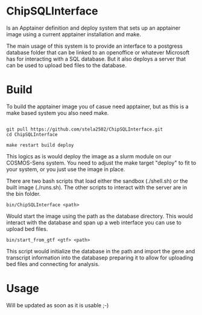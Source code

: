 # ChipSQLInterface

Is an Apptainer definition and deploy system that sets up an apptainer image using a current apptainer installation and make.

The main usage of this system is to provide an interface to a postgress database folder that can be linked to an openoffice or whatever Microsoft has for interacting with a SQL database.
But it also deploys a server that can be used to upload bed files to the database.

# Build

To build the apptainer image you of casue need apptainer, but as this is a make based system you also need make.

```

git pull https://github.com/stela2502/ChipSQLInterface.git
cd ChipSQLInterface

make restart build deploy
```

This logics as is would deploy the image as a slurm module on our COSMOS-Sens system.
You need to adjust the make target "deploy" to fit to your system,
or you just use the image in place.

There are two bash scripts that load either the sandbox (./shell.sh) or the built image (./runs.sh).
The other scripts to interact with the server are in the bin folder.

```
bin/ChipSQLInterface <path> 
```

Would start the image using the path as the database directory.
This would interact with the database and span up a web interface you can use to upload bed files.

```
bin/start_from_gtf <gtf> <path>
```

This script would initialize the database in the path and import the gene and transcript information into the databasep preparing it to allow for uploading bed files and connecting for analysis.

# Usage

Will be updated as soon as it is usable ;-)


